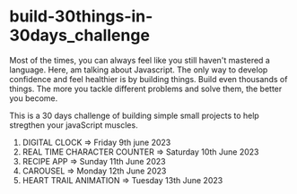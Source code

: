 # build-30things-in-30days_challenge

Most of the times, you can always feel like you still haven't mastered a language. Here, am talking about Javascript.
The only way to develop confidence and feel healthier is by building things. Build even thousands of things.
The more you tackle different problems and solve them, the better you become.

This is a 30 days challenge of building simple small projects to help stregthen your javaScript muscles.

1. DIGITAL CLOCK => Friday 9th june 2023
2. REAL TIME CHARACTER COUNTER => Saturday 10th June 2023
3. RECIPE APP => Sunday 11th June 2023
4. CAROUSEL => Monday 12th June 2023
5. HEART TRAIL ANIMATION => Tuesday 13th June 2023

